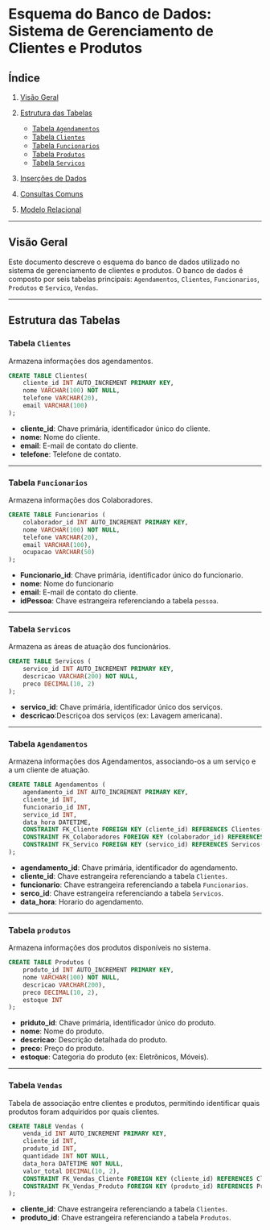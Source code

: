 
# Esquema do Banco de Dados: Sistema de Gerenciamento de Clientes e Produtos

## Índice

1. [Visão Geral](#visão-geral)
2. [Estrutura das Tabelas](#estrutura-das-tabelas)
   - [Tabela `Agendamentos`](#tabela-pessoa)
   - [Tabela `Clientes`](#tabela-clientes)
   - [Tabela `Funcionarios`](#tabela-funcionarios)
   - [Tabela `Produtos`](#tabela-produtos)
   - [Tabela `Servicos`](#tabela-areas)

3. [Inserções de Dados](#inserções-de-dados)
4. [Consultas Comuns](#consultas-comuns)
5. [Modelo Relacional](#modelo-relacional)

---

## Visão Geral

Este documento descreve o esquema do banco de dados utilizado no sistema de gerenciamento de clientes e produtos. O banco de dados é composto por seis tabelas principais: `Agendamentos`, `Clientes`, `Funcionarios`, `Produtos` e `Servico`, `Vendas`.

---

## Estrutura das Tabelas

### Tabela `Clientes`

Armazena informações dos agendamentos.

```sql
CREATE TABLE Clientes(
    cliente_id INT AUTO_INCREMENT PRIMARY KEY,
    nome VARCHAR(100) NOT NULL,
    telefone VARCHAR(20),
    email VARCHAR(100)
);
```

- **cliente_id**: Chave primária, identificador único do cliente.
- **nome**: Nome do cliente.
- **email**: E-mail de contato do cliente.
- **telefone**: Telefone de contato.

---

### Tabela `Funcionarios`

Armazena informações dos Colaboradores. 

```sql
CREATE TABLE Funcionarios (
    colaborador_id INT AUTO_INCREMENT PRIMARY KEY,
    nome VARCHAR(100) NOT NULL,
    telefone VARCHAR(20),
    email VARCHAR(100),
    ocupacao VARCHAR(50)
);
```

- **Funcionario_id**: Chave primária, identificador único do funcionario.
- **nome**: Nome do funcionario
- **email**: E-mail de contato do cliente.
- **idPessoa**: Chave estrangeira referenciando a tabela `pessoa`.

---

### Tabela `Servicos`

Armazena as áreas de atuação dos funcionários.

```sql
CREATE TABLE Servicos (
    servico_id INT AUTO_INCREMENT PRIMARY KEY,
    descricao VARCHAR(200) NOT NULL,
    preco DECIMAL(10, 2)
);
```

- **servico_id**: Chave primária, identificador único dos serviços.
- **descricao**:Descriçoa dos serviços  (ex: Lavagem americana).

---

### Tabela `Agendamentos`

Armazena informações dos Agendamentos, associando-os a um serviço e a um cliente de atuação.

```sql
CREATE TABLE Agendamentos (
    agendamento_id INT AUTO_INCREMENT PRIMARY KEY,
    cliente_id INT,
    funcionario_id INT,
    servico_id INT,
    data_hora DATETIME,
    CONSTRAINT FK_Cliente FOREIGN KEY (cliente_id) REFERENCES Clientes(cliente_id),
    CONSTRAINT FK_Colaboradores FOREIGN KEY (colaborador_id) REFERENCES Colaboradores(colaborador_id),
    CONSTRAINT FK_Servico FOREIGN KEY (servico_id) REFERENCES Servicos(servico_id)
);
```

- **agendamento_id**: Chave primária, identificador do agendamento.
- **cliente_id**: Chave estrangeira referenciando a tabela `Clientes`.
- **funcionario**: Chave estrangeira referenciando a tabela `Funcionarios`.
- **serco_id**: Chave estrangeira referenciando a tabela `Servicos`.
- **data_hora**: Horario do agendamento.

---

### Tabela `produtos`

Armazena informações dos produtos disponíveis no sistema.

```sql
CREATE TABLE Produtos (
    produto_id INT AUTO_INCREMENT PRIMARY KEY,
    nome VARCHAR(100) NOT NULL,
    descricao VARCHAR(200),
    preco DECIMAL(10, 2),
    estoque INT
);
```

- **priduto_id**: Chave primária, identificador único do produto.
- **nome**: Nome do produto.
- **descricao**: Descrição detalhada do produto.
- **preco**: Preço do produto.
- **estoque**: Categoria do produto (ex: Eletrônicos, Móveis).

---

### Tabela `Vendas`

Tabela de associação entre clientes e produtos, permitindo identificar quais produtos foram adquiridos por quais clientes.

```sql
CREATE TABLE Vendas (
    venda_id INT AUTO_INCREMENT PRIMARY KEY,
    cliente_id INT,
    produto_id INT,
    quantidade INT NOT NULL,
    data_hora DATETIME NOT NULL,
    valor_total DECIMAL(10, 2),
    CONSTRAINT FK_Vendas_Cliente FOREIGN KEY (cliente_id) REFERENCES Clientes(cliente_id),
    CONSTRAINT FK_Vendas_Produto FOREIGN KEY (produto_id) REFERENCES Produtos(produto_id)
);
```

- **cliente_id**: Chave estrangeira referenciando a tabela `Clientes`.
- **produto_id**: Chave estrangeira referenciando a tabela `Produtos`.